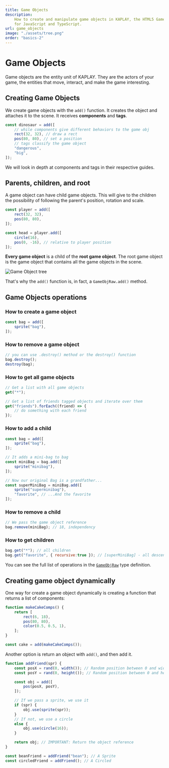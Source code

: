 ```yaml
---
title: Game Objects
description:
    How to create and manipulate game objects in KAPLAY, the HTML5 Game Engine
    for JavaScript and TypeScript.
url: game_objects
image: "./assets/tree.png"
order: "basics-2"
---
```


# Game Objects

Game objects are the entity unit of KAPLAY. They are the actors of your game,
the entities that move, interact, and make the game interesting.

## Creating Game Objects

We create game objects with the `add()` function. It creates the object and
attaches it to the scene. It receives **components** and **tags**.

```js
const dinosaur = add([
    // while components give different behaviors to the game obj
    rect(32, 32), // draw a rect
    pos(80, 80), // set a position
    // tags classify the game object
    "dangerous",
    "big",
]);
```

We will look in depth at components and tags in their respective guides.

## Parents, children, and root

A game object can have child game objects. This will give to the children the
possibility of following the parent's position, rotation and scale.

```js
const player = add([
    rect(32, 32),
    pos(80, 80),
]);

const head = player.add([
    circle(16),
    pos(0, -16), // relative to player position
]);
```

**Every game object** is a child of the **root game object**. The root game
object is the game object that contains all the game objects in the scene.

![Game Object tree](./assets/tree.png)

That's why the `add()` function is, in fact, a `GameObjRaw.add()` method.

## Game Objects operations

### How to create a game object

```js
const bag = add([
    sprite("bag"),
]);
```

### How to remove a game object

```js
// you can use .destroy() method or the destroy() function
bag.destroy();
destroy(bag);
```

### How to get all game objects

```js
// Get a list with all game objects
get("*");

// Get a list of friends tagged objects and iterate over them
get("friends").forEach((friend) => {
    // do something with each friend
});
```

### How to add a child

```js
const bag = add([
    sprite("bag"),
]);

// It adds a mini-bag to bag
const miniBag = bag.add([
    sprite("minibag"),
]);

// Now our original Bag is a grandfather...
const superMiniBag = miniBag.add([
    sprite("superminibag"),
    "favorite", // ...And the favorite
]);
```

### How to remove a child

```js
// We pass the game object reference
bag.remove(miniBag); // 18, independency
```

### How to get children

```js
bag.get("*"); // all children
bag.get("favorite", { recursive:true }); // [superMiniBag] - all descendants with tag favorite
```

You can see the full list of operations in the [`GameObjRaw`](/doc/GameObjRaw)
type definition.

## Creating game object dynamically

One way for create a game object dynamically is creating a function that returns
a list of components:

```js
function makeCakeComps() {
    return [
        rect(6, 18),
        pos(80, 80),
        color(0.5, 0.5, 1),
    ];
}

const cake = add(makeCakeComps());
```

Another option is return an object with `add()`, and then add it.

```js
function addFriend(spr) {
    const posX = rand(0, width()); // Random position between 0 and width
    const posY = rand(0, height()); // Random position between 0 and height

    const obj = add([
        pos(posX, posY),
    ]);

    // If we pass a sprite, we use it
    if (spr) {
        obj.use(sprite(spr));
    }
    // If not, we use a circle
    else {
        obj.use(circle(16));
    }

    return obj; // IMPORTANT: Return the object reference
}

const beanFriend = addFriend("bean"); // A Sprite
const circledFriend = addFriend(); // A Circled
```
